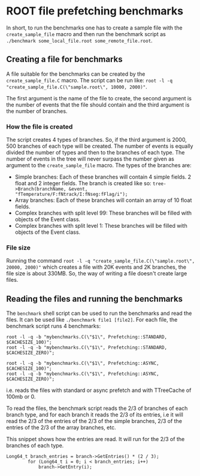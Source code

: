 # ROOT file prefetching benchmarks

In short, to run the benchmarks one has to create a sample file with the `create_sample_file` macro and then
run the benchmark script as  `./benchmark some_local_file.root some_remote_file.root`.

## Creating a file for benchmarks
A file suitable for the benchmarks can be created by the `create_sample_file.C` macro.
The script can be run like: `root -l -q "create_sample_file.C(\"sample.root\", 10000, 2000)"`.

The first argument is the name of the file to create, the second argument is the number of events that the
file should contain and the third argument is the number of branches.

### How the file is created
The script creates 4 types of branches. So, if the third argument is 2000, 500 branches of each type will
be created. The number of events is equally divided the number of types and then to the branches of each
type. The number of events in the tree will never surpass the number given as argument to the 
`create_sample_file` macro. The types of the branches are:
- Simple branches: Each of these branches will contain 4 simple fields. 2 float and 2 integer fields. The
    branch is created like so: `tree->Branch(branchName, &event, "fTemperature/F:fNtrack/I:fNseg:fFlag/i");`
- Array branches: Each of these branches will contain an array of 10 float fields.
- Complex branches with split level 99: These branches will be filled with objects of the Event class.
- Complex branches with split level 1: These branches will be filled with objects of the Event class.

### File size
Running the command `root -l -q "create_sample_file.C(\"sample.root\", 20000, 2000)"` which creates
a file with 20K events and 2K branches, the file size is about 330MB. So, the way of writing a file
doesn't create large files.


## Reading the files and running the benchmarks
The `benchmark` shell script can be used to run the benchmarks and read the files. It can be used like
`./benchmark file1 [file2]`.
For each file, the benchmark script runs 4 benchmarks:
```
root -l -q -b "mybenchmarks.C(\"$1\", Prefetching::STANDARD, $CACHESIZE_100)";
root -l -q -b "mybenchmarks.C(\"$1\", Prefetching::STANDARD, $CACHESIZE_ZERO)";

root -l -q -b "mybenchmarks.C(\"$1\", Prefetching::ASYNC, $CACHESIZE_100)";
root -l -q -b "mybenchmarks.C(\"$1\", Prefetching::ASYNC, $CACHESIZE_ZERO)";
```
i.e. reads the files with standard or async prefetch and with TTreeCache of 100mb or 0.

To read the files, the benchmark script reads the 2/3 of branches of each branch type, and for each branch
it reads the 2/3 of its entries, i.e it will read the 2/3 of the entries of the 2/3 of the simple branches,
2/3 of the entries of the 2/3 of the array branches, etc.

This snippet shows how the entries are read. It will run for the 2/3 of the branches of each type.
```
Long64_t branch_entries = branch->GetEntries() * (2 / 3);
        for (Long64_t i = 0; i < branch_entries; i++)
            branch->GetEntry(i);
```